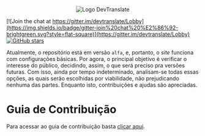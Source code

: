 <p align="center">
  <img src="http://i68.tinypic.com/idsuv7.png" alt="Logo DevTranslate"/>
</p>

[![Join the chat at https://gitter.im/devtranslate/Lobby](https://img.shields.io/badge/gitter-join%20chat%20%E2%86%92-brightgreen.svg?style=flat-square)](https://gitter.im/devtranslate/Lobby)
[![GitHub stars](https://img.shields.io/github/stars/devtranslate/devtranslate.github.io.svg?style=flat-square)](https://github.com/devtranslate/devtranslate.github.io/stargazers)

Atualmente, o repositório está em versão `alfa`, e, portanto, o _site_ funciona com configurações básicas. Por agora, o principal objetivo é verificar o interesse do público, decidindo, assim, o que será preciso pra versões futuras. Com isso, ainda por tempo indeterminado, analisam-se todas essas opções, as quais serão escolhidas por viabilidade, não prejudicando nenhuma das partes. Enquanto isto, contribuições e ajudas são apreciadas.

# Guia de Contribuição
Para acessar ao guia de contribuição basta [clicar aqui](CONTRIBUTING.md).

